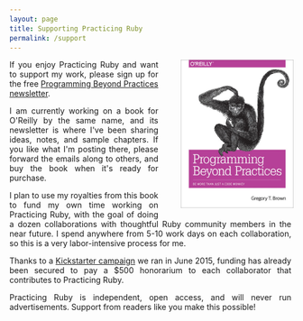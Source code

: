```yaml
---
layout: page
title: Supporting Practicing Ruby
permalink: /support
---
```


<a href="http://tinyletter.com/programming-beyond-practices">
<img src="/pbp-cover.jpg" width="200px" style="float: right; padding-left: 40px; padding-bottom: 20px;"/>
</a>

<div style="text-align: justify; width: 500px;">
<p>
If you enjoy Practicing Ruby and want to support my work, please sign up
for the free <a href="http://tinyletter.com/programming-beyond-practices">Programming Beyond Practices newsletter</a>.</p>

<p>
I am currently working on a book for O'Reilly by the same name, and its newsletter
is where I've been sharing ideas, notes, and sample chapters.
If you like what I'm posting there, please forward the emails along to others,
and buy the book when it's ready for purchase.
</p>

<p>
I plan to use my royalties from this book to fund my own time working on Practicing Ruby,
with the goal of doing a dozen collaborations with thoughtful Ruby community
members in the near future. I spend anywhere from 5-10 work days on each collaboration,
so this is a very labor-intensive process for me.
</p>

<p>
Thanks to a <a href="https://www.kickstarter.com/projects/828998531/practicing-ruby-contributors-fund">Kickstarter campaign</a> we ran in June 2015, funding has already been secured to pay a $500 honorarium to
each collaborator that contributes to Practicing Ruby.
</p>

<p>
Practicing Ruby is independent, open access, and will never run advertisements.
Support from readers like you make this possible!
</p>

</div>

